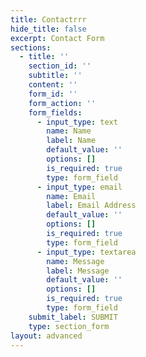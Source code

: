 ```yaml
---
title: Contactrrr
hide_title: false
excerpt: Contact Form
sections:
  - title: ''
    section_id: ''
    subtitle: ''
    content: ''
    form_id: ''
    form_action: ''
    form_fields:
      - input_type: text
        name: Name
        label: Name
        default_value: ''
        options: []
        is_required: true
        type: form_field
      - input_type: email
        name: Email
        label: Email Address
        default_value: ''
        options: []
        is_required: true
        type: form_field
      - input_type: textarea
        name: Message
        label: Message
        default_value: ''
        options: []
        is_required: true
        type: form_field
    submit_label: SUBMIT
    type: section_form
layout: advanced
---
```

